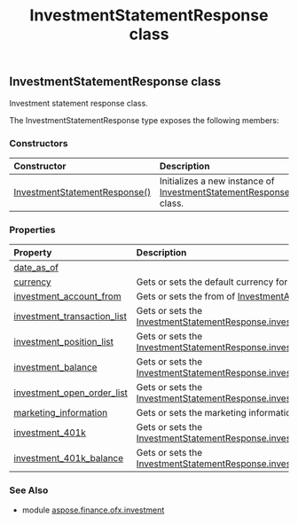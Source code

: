 ﻿---
title: InvestmentStatementResponse class
second_title: Aspose.Finance for Python via .NET API References
description: 
type: docs
weight: 450
url: /python-net/aspose.finance.ofx.investment/investmentstatementresponse/
is_root: false
---

## InvestmentStatementResponse class

Investment statement response class.



The InvestmentStatementResponse type exposes the following members:

### Constructors
| Constructor | Description |
| :- | :- |
| [InvestmentStatementResponse()](/finance/python-net/aspose.finance.ofx.investment/investmentstatementresponse/__init__/#) | Initializes a new instance of [InvestmentStatementResponse](/finance/python-net/aspose.finance.ofx.investment/investmentstatementresponse) class. |


### Properties
| Property | Description |
| :- | :- |
| [date_as_of](/finance/python-net/aspose.finance.ofx.investment/investmentstatementresponse/date_as_of) |  |
| [currency](/finance/python-net/aspose.finance.ofx.investment/investmentstatementresponse/currency) | Gets or sets the default currency for the statement. |
| [investment_account_from](/finance/python-net/aspose.finance.ofx.investment/investmentstatementresponse/investment_account_from) | Gets or sets the from of [InvestmentAccount](/finance/python-net/aspose.finance.ofx/investmentaccount). |
| [investment_transaction_list](/finance/python-net/aspose.finance.ofx.investment/investmentstatementresponse/investment_transaction_list) | Gets or sets the [InvestmentStatementResponse.investment_transaction_list](/finance/python-net/aspose.finance.ofx.investment/investmentstatementresponse#investment_transaction_list). |
| [investment_position_list](/finance/python-net/aspose.finance.ofx.investment/investmentstatementresponse/investment_position_list) | Gets or sets the [InvestmentStatementResponse.investment_position_list](/finance/python-net/aspose.finance.ofx.investment/investmentstatementresponse#investment_position_list). |
| [investment_balance](/finance/python-net/aspose.finance.ofx.investment/investmentstatementresponse/investment_balance) | Gets or sets the [InvestmentStatementResponse.investment_balance](/finance/python-net/aspose.finance.ofx.investment/investmentstatementresponse#investment_balance). |
| [investment_open_order_list](/finance/python-net/aspose.finance.ofx.investment/investmentstatementresponse/investment_open_order_list) | Gets or sets the [InvestmentStatementResponse.investment_open_order_list](/finance/python-net/aspose.finance.ofx.investment/investmentstatementresponse#investment_open_order_list). |
| [marketing_information](/finance/python-net/aspose.finance.ofx.investment/investmentstatementresponse/marketing_information) | Gets or sets the marketing information, |
| [investment_401k](/finance/python-net/aspose.finance.ofx.investment/investmentstatementresponse/investment_401k) | Gets or sets the [InvestmentStatementResponse.investment_401k](/finance/python-net/aspose.finance.ofx.investment/investmentstatementresponse#investment_401k). |
| [investment_401k_balance](/finance/python-net/aspose.finance.ofx.investment/investmentstatementresponse/investment_401k_balance) | Gets or sets the [InvestmentStatementResponse.investment_401k_balance](/finance/python-net/aspose.finance.ofx.investment/investmentstatementresponse#investment_401k_balance). |


### See Also

* module [aspose.finance.ofx.investment](../)
